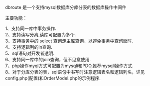 dbroute 是一个支持mysql数据库分库分表的数据库操作中间件

主要功能：

1、支持同一库中事务操作.<br>
2、支持读写分离,读库可配置为多个.<br>
3、支持事务中的 select 查询走主库查询，以避免事务中查询延时.<br>
4、支持逻辑列的in查询.<br>
5、sql语句对开发者透明.<br>
6、支持同一库中的join查询，但不见意使用.<br>
7、php操作myql方式可配置为mysqli和PDO,推荐mysqli操作方式.<br>
8、对于分库分表的表，sql语句中书写时注意逻辑表名和逻辑列名，详见config.php(配置)和OrderModel.php的示例程序.
